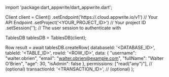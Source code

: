 import 'package:dart_appwrite/dart_appwrite.dart';

Client client = Client()
    .setEndpoint('https://<REGION>.cloud.appwrite.io/v1') // Your API Endpoint
    .setProject('<YOUR_PROJECT_ID>') // Your project ID
    .setSession(''); // The user session to authenticate with

TablesDB tablesDB = TablesDB(client);

Row result = await tablesDB.createRow(
    databaseId: '<DATABASE_ID>',
    tableId: '<TABLE_ID>',
    rowId: '<ROW_ID>',
    data: {
        "username": "walter.obrien",
        "email": "walter.obrien@example.com",
        "fullName": "Walter O'Brien",
        "age": 30,
        "isAdmin": false
    },
    permissions: ["read("any")"], // (optional)
    transactionId: '<TRANSACTION_ID>', // (optional)
);
